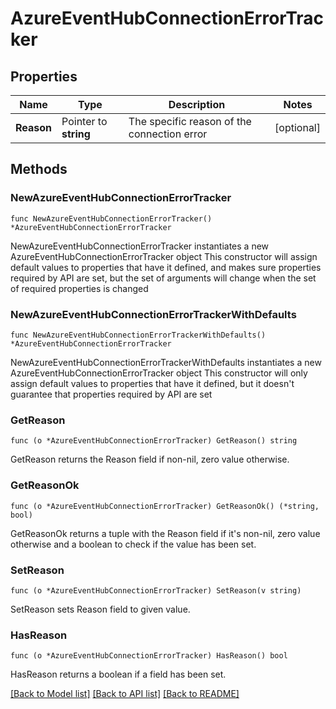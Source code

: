# AzureEventHubConnectionErrorTracker

## Properties

Name | Type | Description | Notes
------------ | ------------- | ------------- | -------------
**Reason** | Pointer to **string** | The specific reason of the connection error | [optional] 

## Methods

### NewAzureEventHubConnectionErrorTracker

`func NewAzureEventHubConnectionErrorTracker() *AzureEventHubConnectionErrorTracker`

NewAzureEventHubConnectionErrorTracker instantiates a new AzureEventHubConnectionErrorTracker object
This constructor will assign default values to properties that have it defined,
and makes sure properties required by API are set, but the set of arguments
will change when the set of required properties is changed

### NewAzureEventHubConnectionErrorTrackerWithDefaults

`func NewAzureEventHubConnectionErrorTrackerWithDefaults() *AzureEventHubConnectionErrorTracker`

NewAzureEventHubConnectionErrorTrackerWithDefaults instantiates a new AzureEventHubConnectionErrorTracker object
This constructor will only assign default values to properties that have it defined,
but it doesn't guarantee that properties required by API are set

### GetReason

`func (o *AzureEventHubConnectionErrorTracker) GetReason() string`

GetReason returns the Reason field if non-nil, zero value otherwise.

### GetReasonOk

`func (o *AzureEventHubConnectionErrorTracker) GetReasonOk() (*string, bool)`

GetReasonOk returns a tuple with the Reason field if it's non-nil, zero value otherwise
and a boolean to check if the value has been set.

### SetReason

`func (o *AzureEventHubConnectionErrorTracker) SetReason(v string)`

SetReason sets Reason field to given value.

### HasReason

`func (o *AzureEventHubConnectionErrorTracker) HasReason() bool`

HasReason returns a boolean if a field has been set.


[[Back to Model list]](../README.md#documentation-for-models) [[Back to API list]](../README.md#documentation-for-api-endpoints) [[Back to README]](../README.md)


